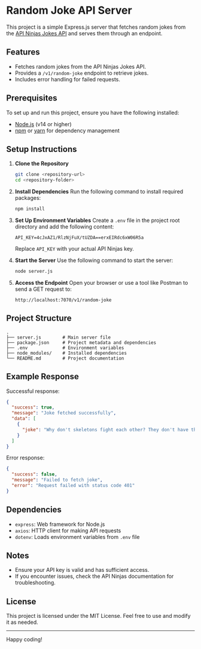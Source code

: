 <!-- # Random Jokes API

This is a simple API that returns a random joke.

## Installation

1. Clone the repository:
    ```bash
    git clone https://github.com/your-username/random-jokes-api.git
    ```
2. Navigate into the project folder:
    ```bash
    cd random-jokes-api
    ```
3. Install dependencies:
    ```bash
    npm install
    ```

## Running the Server

1. Start the server:
    ```bash
    node index.js
    ```
2. The API will be available at `http://localhost:3000`.

## API Endpoints

- **GET /api/jokes/random**: Returns a random joke.

## Sample Response

```json
{
  "type": "twopart",
  "category": "Programming",
  "setup": "Why do programmers prefer dark mode?",
  "delivery": "Because the light attracts bugs."
} -->
















# Random Joke API Server

This project is a simple Express.js server that fetches random jokes from the [API Ninjas Jokes API](https://api-ninjas.com/api/jokes) and serves them through an endpoint.

## Features
- Fetches random jokes from the API Ninjas Jokes API.
- Provides a `/v1/random-joke` endpoint to retrieve jokes.
- Includes error handling for failed requests.

## Prerequisites
To set up and run this project, ensure you have the following installed:

- [Node.js](https://nodejs.org/) (v14 or higher)
- [npm](https://www.npmjs.com/) or [yarn](https://yarnpkg.com/) for dependency management

## Setup Instructions

1. **Clone the Repository**
   ```bash
   git clone <repository-url>
   cd <repository-folder>
   ```

2. **Install Dependencies**
   Run the following command to install required packages:
   ```bash
   npm install
   ```

3. **Set Up Environment Variables**
   Create a `.env` file in the project root directory and add the following content:
   ```env
   API_KEY=4cJxAZ1/RlzNjFuX/tUZDA==erxEIRdc6xW06R5a
   ```
   Replace `API_KEY` with your actual API Ninjas key.

4. **Start the Server**
   Use the following command to start the server:
   ```bash
   node server.js
   ```

5. **Access the Endpoint**
   Open your browser or use a tool like Postman to send a GET request to:
   ```
   http://localhost:7070/v1/random-joke
   ```

## Project Structure
```
.
├── server.js        # Main server file
├── package.json     # Project metadata and dependencies
├── .env             # Environment variables
├── node_modules/    # Installed dependencies
└── README.md        # Project documentation
```

## Example Response
Successful response:
```json
{
  "success": true,
  "message": "Joke fetched successfully",
  "data": [
    {
      "joke": "Why don't skeletons fight each other? They don't have the guts."
    }
  ]
}
```

Error response:
```json
{
  "success": false,
  "message": "Failed to fetch joke",
  "error": "Request failed with status code 401"
}
```

## Dependencies
- `express`: Web framework for Node.js
- `axios`: HTTP client for making API requests
- `dotenv`: Loads environment variables from `.env` file

## Notes
- Ensure your API key is valid and has sufficient access.
- If you encounter issues, check the API Ninjas documentation for troubleshooting.

## License
This project is licensed under the MIT License. Feel free to use and modify it as needed.

---

Happy coding!
